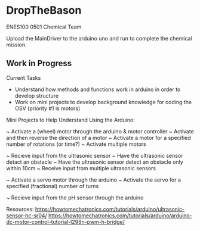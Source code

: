 # DropTheBason
ENES100 0501 Chemical Team

Upload the MainDriver to the arduino uno and run to complete the chemical mission.

## Work in Progress

Current Tasks
- Understand how methods and functions work in arduino in order to develop structure
- Work on mini projects to develop background knowledge for coding the OSV (priority #1 is motors)

Mini Projects to Help Understand Using the Arduino:

  ~ Activate a (wheel) motor through the arduino & motor controller
  ~ Activate and then reverse the direction of a motor
  ~ Activate a motor for a specified number of rotations (or time?)
  ~ Activate multiple motors

  ~ Recieve input from the ultrasonic sensor
  ~ Have the ultrasonic sensor detact an obstacle
  ~ Have the ultrasonic sensor detect an obstacle only within 10cm
  ~ Receive input from multiple ultrasonic sensors

  ~ Activate a servo motor through the arduino
  ~ Activate the servo for a specified (fractional) number of turns
  
  ~ Recieve input from the pH sensor through the arduino

Resources:
https://howtomechatronics.com/tutorials/arduino/ultrasonic-sensor-hc-sr04/
https://howtomechatronics.com/tutorials/arduino/arduino-dc-motor-control-tutorial-l298n-pwm-h-bridge/
